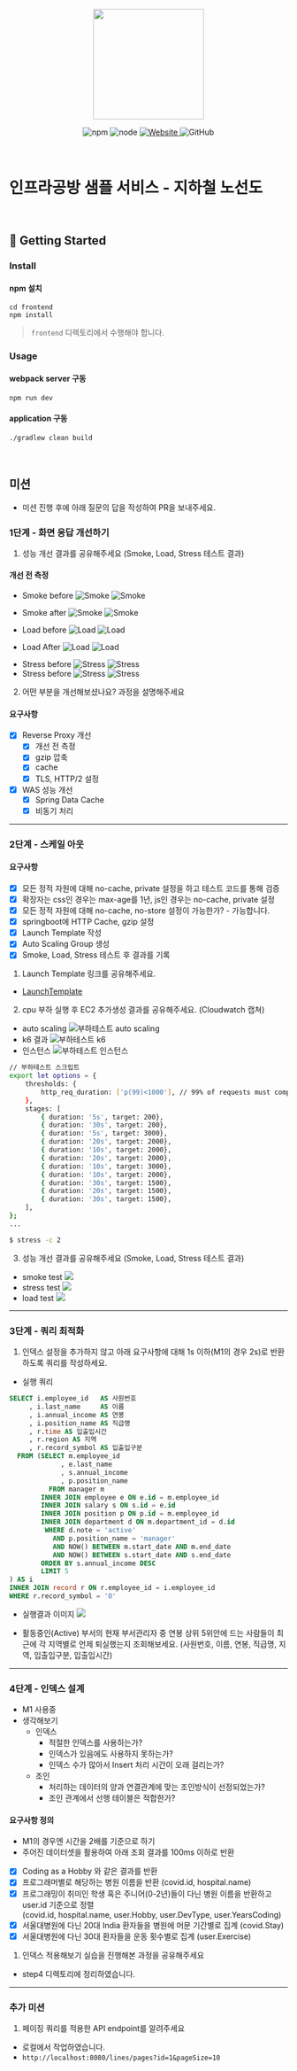 <p align="center">
    <img width="200px;" src="https://raw.githubusercontent.com/woowacourse/atdd-subway-admin-frontend/master/images/main_logo.png"/>
</p>
<p align="center">
  <img alt="npm" src="https://img.shields.io/badge/npm-%3E%3D%205.5.0-blue">
  <img alt="node" src="https://img.shields.io/badge/node-%3E%3D%209.3.0-blue">
  <a href="https://edu.nextstep.camp/c/R89PYi5H" alt="nextstep atdd">
    <img alt="Website" src="https://img.shields.io/website?url=https%3A%2F%2Fedu.nextstep.camp%2Fc%2FR89PYi5H">
  </a>
  <img alt="GitHub" src="https://img.shields.io/github/license/next-step/atdd-subway-service">
</p>

<br>

# 인프라공방 샘플 서비스 - 지하철 노선도

<br>

## 🚀 Getting Started

### Install
#### npm 설치
```
cd frontend
npm install
```
> `frontend` 디렉토리에서 수행해야 합니다.

### Usage
#### webpack server 구동
```
npm run dev
```
#### application 구동
```
./gradlew clean build
```
<br>

## 미션

* 미션 진행 후에 아래 질문의 답을 작성하여 PR을 보내주세요.


### 1단계 - 화면 응답 개선하기
1. 성능 개선 결과를 공유해주세요 (Smoke, Load, Stress 테스트 결과)

#### 개선 전 측정
* Smoke before
![Smoke](k6/smoke/before_smoke_k6.png)
![Smoke](k6/smoke/before_smoke_grafana.png)
* Smoke after
![Smoke](k6/smoke/after_smoke_k6.png)
![Smoke](k6/smoke/after_smoke_grafana.png)

* Load before
![Load](k6/load/before_load_k6.png)
![Load](k6/load/before_load_grafana.png)
* Load After
![Load](k6/load/after_load_k6.png)
![Load](k6/load/after_load_grafana.png)

- Stress before
![Stress](k6/stress/before_stress_k6.png)
![Stress](k6/stress/before_stress_grafana.png)
- Stress before
![Stress](k6/stress/after_stress_k6.png)
![Stress](k6/stress/after_stress_grafana.png)

2. 어떤 부분을 개선해보셨나요? 과정을 설명해주세요

#### 요구사항
- [x] Reverse Proxy 개선
  - [x] 개선 전 측정 
  - [x] gzip 압축
  - [x] cache
  - [x] TLS, HTTP/2 설정
- [x] WAS 성능 개선
  - [x] Spring Data Cache
  - [x] 비동기 처리

---

### 2단계 - 스케일 아웃

#### 요구사항
- [x] 모든 정적 자원에 대해 no-cache, private 설정을 하고 테스트 코드를 통해 검증
- [x] 확장자는 css인 경우는 max-age를 1년, js인 경우는 no-cache, private 설정
- [x] 모든 정적 자원에 대해 no-cache, no-store 설정이 가능한가? - 가능합니다.
- [x] springboot에 HTTP Cache, gzip 설정
- [x] Launch Template 작성
- [x] Auto Scaling Group 생성
- [x] Smoke, Load, Stress 테스트 후 결과를 기록

1. Launch Template 링크를 공유해주세요.  
* [LaunchTemplate](https://ap-northeast-2.console.aws.amazon.com/ec2/v2/home?region=ap-northeast-2#LaunchTemplateDetails:launchTemplateId=lt-03c5b3a699b0a0c38)
2. cpu 부하 실행 후 EC2 추가생성 결과를 공유해주세요. (Cloudwatch 캡쳐)
* auto scaling
![부하테스트 auto scaling](step2/auto_scaling.png)
* k6 결과
![부하테스트 k6](step2/stress_peak_k6.png)
* 인스턴스
![부하테스트 인스턴스](step2/instance.png)

```sh
// 부하테스트 스크립트
export let options = {
    thresholds: {
        http_req_duration: ['p(99)<1000'], // 99% of requests must complete below 1s
    },
    stages: [
        { duration: '5s', target: 200},
        { duration: '30s', target: 200},
        { duration: '5s', target: 3000},
        { duration: '20s', target: 2000},
        { duration: '10s', target: 2000},
        { duration: '20s', target: 2000},
        { duration: '10s', target: 3000},
        { duration: '10s', target: 2000},
        { duration: '30s', target: 1500},
        { duration: '20s', target: 1500},
        { duration: '30s', target: 1500},
    ],
};
...

```

```sh
$ stress -c 2
```

3. 성능 개선 결과를 공유해주세요 (Smoke, Load, Stress 테스트 결과)
* smoke test
![](step2/smoke.png)
* stress test
![](step2/stress.png)
* load test
![](step2/load.png)

---

### 3단계 - 쿼리 최적화

1. 인덱스 설정을 추가하지 않고 아래 요구사항에 대해 1s 이하(M1의 경우 2s)로 반환하도록 쿼리를 작성하세요.
- 실행 쿼리
```sql
SELECT i.employee_id   AS 사원번호
     , i.last_name     AS 이름
     , i.annual_income AS 연봉
     , i.position_name AS 직급명
     , r.time AS 입출입시간
     , r.region AS 지역
     , r.record_symbol AS 입출입구분
  FROM (SELECT m.employee_id
             , e.last_name
             , s.annual_income
             , p.position_name
          FROM manager m
        INNER JOIN employee e ON e.id = m.employee_id
        INNER JOIN salary s ON s.id = e.id
        INNER JOIN position p ON p.id = m.employee_id
        INNER JOIN department d ON m.department_id = d.id
         WHERE d.note = 'active'
           AND p.position_name = 'manager'
           AND NOW() BETWEEN m.start_date AND m.end_date
           AND NOW() BETWEEN s.start_date AND s.end_date
        ORDER BY s.annual_income DESC
        LIMIT 5
) AS i
INNER JOIN record r ON r.employee_id = i.employee_id
WHERE r.record_symbol = 'O'
```
- 실행결과 이미지
![](step3/result.png)

- 활동중인(Active) 부서의 현재 부서관리자 중 연봉 상위 5위안에 드는 사람들이 최근에 각 지역별로 언제 퇴실했는지 조회해보세요. (사원번호, 이름, 연봉, 직급명, 지역, 입출입구분, 입출입시간)

---

### 4단계 - 인덱스 설계
* M1 사용중
* 생각해보기
  * 인덱스
    * 적절한 인덱스를 사용하는가?
    * 인덱스가 있음에도 사용하지 못하는가?
    * 인덱스 수가 많아서 Insert 처리 시간이 오래 걸리는가?
  * 조인
    * 처리하는 데이터의 양과 연결관계에 맞는 조인방식이 선정되었는가?
    * 조인 관계에서 선행 테이블은 적합한가?

#### 요구사항 정의
* M1의 경우엔 시간을 2배를 기준으로 하기
* 주어진 데이터셋을 활용하여 아래 조회 결과를 100ms 이하로 반환
- [x] Coding as a Hobby 와 같은 결과를 반환
- [x] 프로그래머별로 해당하는 병원 이름을 반환 (covid.id, hospital.name)
- [x] 프로그래밍이 취미인 학생 혹은 주니어(0-2년)들이 다닌 병원 이름을 반환하고 user.id 기준으로 정렬  
  (covid.id, hospital.name, user.Hobby, user.DevType, user.YearsCoding)
- [x] 서울대병원에 다닌 20대 India 환자들을 병원에 머문 기간별로 집계 (covid.Stay)
- [x] 서울대병원에 다닌 30대 환자들을 운동 횟수별로 집계 (user.Exercise)

1. 인덱스 적용해보기 실습을 진행해본 과정을 공유해주세요
* step4 디렉토리에 정리하였습니다.
---

### 추가 미션

1. 페이징 쿼리를 적용한 API endpoint를 알려주세요
* 로컬에서 작업하였습니다.
* `http://localhost:8080/lines/pages?id=1&pageSize=10`
